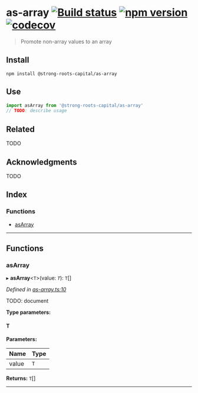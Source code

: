 
as-array [![Build status](https://travis-ci.org/strong-roots-capital/as-array.svg?branch=master)](https://travis-ci.org/strong-roots-capital/as-array) [![npm version](https://img.shields.io/npm/v/@strong-roots-capital/as-array.svg)](https://npmjs.org/package/@strong-roots-capital/as-array) [![codecov](https://codecov.io/gh/strong-roots-capital/as-array/branch/master/graph/badge.svg)](https://codecov.io/gh/strong-roots-capital/as-array)
=======================================================================================================================================================================================================================================================================================================================================================================================================================================================

> Promote non-array values to an array

Install
-------

```shell
npm install @strong-roots-capital/as-array
```

Use
---

```typescript
import asArray from '@strong-roots-capital/as-array'
// TODO: describe usage
```

Related
-------

TODO

Acknowledgments
---------------

TODO

## Index

### Functions

* [asArray](#asarray)

---

## Functions

<a id="asarray"></a>

###  asArray

▸ **asArray**<`T`>(value: *`T`*): `T`[]

*Defined in [as-array.ts:10](https://github.com/strong-roots-capital/as-array/blob/d5e5d34/src/as-array.ts#L10)*

TODO: document

**Type parameters:**

#### T 
**Parameters:**

| Name | Type |
| ------ | ------ |
| value | `T` |

**Returns:** `T`[]

___

